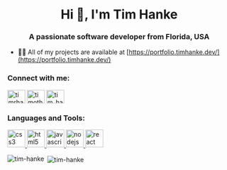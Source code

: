 <h1 align="center">Hi 👋, I'm Tim Hanke</h1>
<h3 align="center">A passionate software developer from Florida, USA</h3>

- 👨‍💻 All of my projects are available at [https://portfolio.timhanke.dev/](https://portfolio.timhanke.dev/)

<p align="left">
<h3 align="left">Connect with me:</h3>
<a href="https://twitter.com/timrhanke" target="blank"><img align="center" src="https://cdn.jsdelivr.net/npm/simple-icons@3.0.1/icons/twitter.svg" alt="timrhanke" height="30" width="40" /></a>
<a href="https://linkedin.com/in/timothy-hanke" target="blank"><img align="center" src="https://cdn.jsdelivr.net/npm/simple-icons@3.0.1/icons/linkedin.svg" alt="timothy-hanke" height="30" width="40" /></a>
<a href="https://www.hackerrank.com/tim_hanke" target="blank"><img align="center" src="https://cdn.jsdelivr.net/npm/simple-icons@3.0.1/icons/hackerrank.svg" alt="tim_hanke" height="30" width="40" /></a>
</p>

<h3 align="left">Languages and Tools:</h3>
<p align="left"> <a href="https://www.w3schools.com/css/" target="_blank"> <img src="https://devicons.github.io/devicon/devicon.git/icons/css3/css3-original-wordmark.svg" alt="css3" width="40" height="40"/> </a> <a href="https://www.w3.org/html/" target="_blank"> <img src="https://devicons.github.io/devicon/devicon.git/icons/html5/html5-original-wordmark.svg" alt="html5" width="40" height="40"/> </a> <a href="https://developer.mozilla.org/en-US/docs/Web/JavaScript" target="_blank"> <img src="https://devicons.github.io/devicon/devicon.git/icons/javascript/javascript-original.svg" alt="javascript" width="40" height="40"/> </a> <a href="https://nodejs.org" target="_blank"> <img src="https://devicons.github.io/devicon/devicon.git/icons/nodejs/nodejs-original-wordmark.svg" alt="nodejs" width="40" height="40"/> </a> <a href="https://reactjs.org/" target="_blank"> <img src="https://devicons.github.io/devicon/devicon.git/icons/react/react-original-wordmark.svg" alt="react" width="40" height="40"/> </a> </p>

<p><img align="left" src="https://github-readme-stats.vercel.app/api/top-langs/?username=tim-hanke&layout=compact" alt="tim-hanke" /></p>

<p>&nbsp;<img align="center" src="https://github-readme-stats.vercel.app/api?username=tim-hanke&show_icons=true" alt="tim-hanke" /></p>

